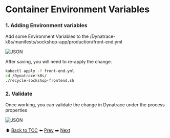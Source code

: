 # Container Environment Variables

### 1. Adding Environment variables

Add some Environment Variables to the /Dynatrace-k8s/manifests/sockshop-app/production/front-end.yml

![JSON](https://github.com/vinsontan/Dynatrace-k8s/blob/master/assets/Picture13.png)

After saving, you will need to re-apply the change.

```bash
kubectl apply -f front-end.yml
cd /Dynatrace-k8s/
./recycle-sockshop-frontend.sh
```

### 2. Validate

Once working, you can validate the change in Dynatrace under the process properties

![JSON](https://github.com/vinsontan/Dynatrace-k8s/blob/master/assets/Picture14.png)

:arrow_up: [Back to TOC](/README.md) :arrow_left: [Prev](../lab4/README.md)   :arrow_right: [Next](../lab6/README.md)  
